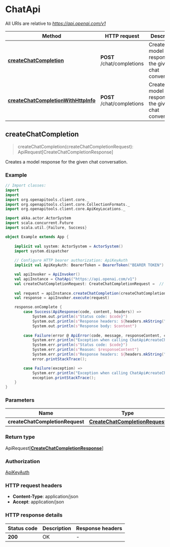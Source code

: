 # ChatApi

All URIs are relative to *https://api.openai.com/v1*

Method | HTTP request | Description
------------- | ------------- | -------------
[**createChatCompletion**](ChatApi.md#createChatCompletion) | **POST** /chat/completions | Creates a model response for the given chat conversation.
[**createChatCompletionWithHttpInfo**](ChatApi.md#createChatCompletionWithHttpInfo) | **POST** /chat/completions | Creates a model response for the given chat conversation.



## createChatCompletion

> createChatCompletion(createChatCompletionRequest): ApiRequest[CreateChatCompletionResponse]

Creates a model response for the given chat conversation.

### Example

```scala
// Import classes:
import 
import 
import org.openapitools.client.core._
import org.openapitools.client.core.CollectionFormats._
import org.openapitools.client.core.ApiKeyLocations._

import akka.actor.ActorSystem
import scala.concurrent.Future
import scala.util.{Failure, Success}

object Example extends App {
    
    implicit val system: ActorSystem = ActorSystem()
    import system.dispatcher
    
    // Configure HTTP bearer authorization: ApiKeyAuth
    implicit val ApiKeyAuth: BearerToken = BearerToken("BEARER TOKEN")

    val apiInvoker = ApiInvoker()
    val apiInstance = ChatApi("https://api.openai.com/v1")
    val createChatCompletionRequest: CreateChatCompletionRequest =  // CreateChatCompletionRequest | 
    
    val request = apiInstance.createChatCompletion(createChatCompletionRequest)
    val response = apiInvoker.execute(request)

    response.onComplete {
        case Success(ApiResponse(code, content, headers)) =>
            System.out.println(s"Status code: $code}")
            System.out.println(s"Response headers: ${headers.mkString(", ")}")
            System.out.println(s"Response body: $content")
        
        case Failure(error @ ApiError(code, message, responseContent, cause, headers)) =>
            System.err.println("Exception when calling ChatApi#createChatCompletion")
            System.err.println(s"Status code: $code}")
            System.err.println(s"Reason: $responseContent")
            System.err.println(s"Response headers: ${headers.mkString(", ")}")
            error.printStackTrace();

        case Failure(exception) => 
            System.err.println("Exception when calling ChatApi#createChatCompletion")
            exception.printStackTrace();
    }
}
```

### Parameters


Name | Type | Description  | Notes
------------- | ------------- | ------------- | -------------
 **createChatCompletionRequest** | [**CreateChatCompletionRequest**](CreateChatCompletionRequest.md)|  |

### Return type

ApiRequest[[**CreateChatCompletionResponse**](CreateChatCompletionResponse.md)]


### Authorization

[ApiKeyAuth](../README.md#ApiKeyAuth)

### HTTP request headers

- **Content-Type**: application/json
- **Accept**: application/json

### HTTP response details
| Status code | Description | Response headers |
|-------------|-------------|------------------|
| **200** | OK |  -  |

